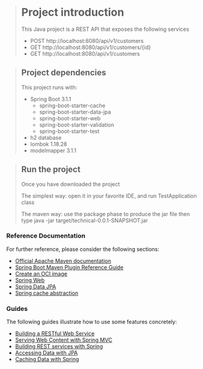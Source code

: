 ># Project introduction
>
> This Java project is a REST API that exposes the following services
> - POST http://localhost:8080/api/v1/customers
> - GET http://localhost:8080/api/v1/customers/{id}
> - GET http://localhost:8080/api/v1/customers

>## Project dependencies
>
> This project runs with:
> - Spring Boot 3.1.1
>   - spring-boot-starter-cache
>   - spring-boot-starter-data-jpa
>   - spring-boot-starter-web
>   - spring-boot-starter-validation
>   - spring-boot-starter-test
> - h2 database
> - lombok 1.18.28
> - modelmapper 3.1.1

>## Run the project
> 
> Once you have downloaded the project
> 
> The simplest way: open it in your favorite IDE, and run TestApplication class
> 
> The maven way: use the package phase to produce the jar file then type java -jar target/technical-0.0.1-SNAPSHOT.jar

### Reference Documentation
For further reference, please consider the following sections:

* [Official Apache Maven documentation](https://maven.apache.org/guides/index.html)
* [Spring Boot Maven Plugin Reference Guide](https://docs.spring.io/spring-boot/docs/3.1.1/maven-plugin/reference/html/)
* [Create an OCI image](https://docs.spring.io/spring-boot/docs/3.1.1/maven-plugin/reference/html/#build-image)
* [Spring Web](https://docs.spring.io/spring-boot/docs/3.1.1/reference/htmlsingle/#web)
* [Spring Data JPA](https://docs.spring.io/spring-boot/docs/3.1.1/reference/htmlsingle/#data.sql.jpa-and-spring-data)
* [Spring cache abstraction](https://docs.spring.io/spring-boot/docs/3.1.1/reference/htmlsingle/#io.caching)

### Guides
The following guides illustrate how to use some features concretely:

* [Building a RESTful Web Service](https://spring.io/guides/gs/rest-service/)
* [Serving Web Content with Spring MVC](https://spring.io/guides/gs/serving-web-content/)
* [Building REST services with Spring](https://spring.io/guides/tutorials/rest/)
* [Accessing Data with JPA](https://spring.io/guides/gs/accessing-data-jpa/)
* [Caching Data with Spring](https://spring.io/guides/gs/caching/)

